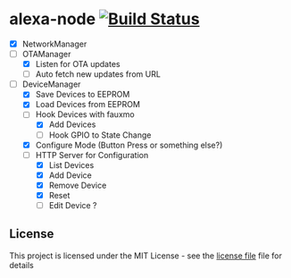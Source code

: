 # alexa-node [![Build Status](https://travis-ci.org/rpidanny/alexa-node.svg?branch=develop)](https://travis-ci.org/rpidanny/alexa-node)

- [x] NetworkManager
- [ ] OTAManager
  - [x] Listen for OTA updates
  - [ ] Auto fetch new updates from URL
- [ ] DeviceManager
  - [x] Save Devices to EEPROM
  - [x] Load Devices from EEPROM
  - [ ] Hook Devices with fauxmo
    - [x] Add Devices
    - [ ] Hook GPIO to State Change
  - [x] Configure Mode (Button Press or something else?)
  - [ ] HTTP Server for Configuration
    - [x] List Devices
    - [x] Add Device
    - [x] Remove Device
    - [x] Reset
    - [ ] Edit Device ?

## License

This project is licensed under the MIT License - see the [license file](LICENSE) file for details
